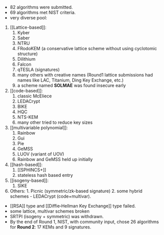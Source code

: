 - 82 algorithms were submitted.
- 69 algorithms met NIST criteria.
- very diverse pool:
1. [[Lattice-based]]:
	1. Kyber
	2. Saber
	3. NTRU
	4. FRodoKEM (a conservative lattice scheme without using cyclotomic structure)
	5. Dilithium
	6. Falcon
	7. qTESLA (signatures)
	8. many others with creative names (Round1 lattice submissions had names like LAC, Titanium, Ding Key Exchange, etc.)
	9. a scheme named **SOLMAE** was found insecure early
2. [[code-based]]:
	1. classic McEliece
	2. LEDACrypt
	3. BIKE
	4. HQC
	5. NTS-KEM
	6. many other tried to reduce key sizes
3. [[multivariable polynomial]]:
	1. Rainbow
	2. Gui
	3. Pie
	4. GeMSS
	5. LUOV (variant of UOV)
	6. Rainbow and GeMSS held up initially
4. [[hash-based]]:
	1. [[SPHINCS+]]
	2. stateless hash based entry
5. [[isogeny-based]]:
	1. SIKE
6. Others:
		1. Picnic (symmetric/zk-based signature)
		2. some hybrid schemes - LEDACrypt (code+multivar).

- [[RSA]] type and [[Diffie‑Hellman Key Exchange]] type failed.
- some lattice, multivar  schemes broken
- SRTPI (isogeny + symmetric) was withdrawn.
- By the end of Round 1, NIST, with community input, chose 26 algorithms for **Round 2**​: 17 KEMs and 9 signatures.